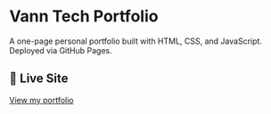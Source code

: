 # Vann Tech Portfolio

A one-page personal portfolio built with HTML, CSS, and JavaScript. Deployed via GitHub Pages.

## 🚀 Live Site
[View my portfolio](https://vannrosales.github.io/portfolio/)
